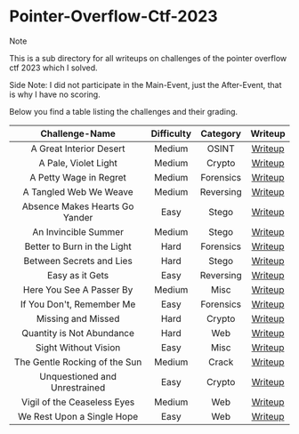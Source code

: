# Pointer-Overflow-Ctf-2023

> [!Note]
> This is a sub directory for all writeups on challenges of the pointer overflow ctf 2023 which I solved.
>
> Side Note:
> I did not participate in the Main-Event, just the After-Event, that is why I have no scoring.
>
> Below you find a table listing the challenges and their grading.
> 
> | Challenge-Name | Difficulty | Category | Writeup |
> | :------------: | :--------: | :------: | :-----: |
> | A Great Interior Desert | Medium | OSINT | [Writeup](https://github.com/Aryt3/writeups/tree/main/jeopardy_ctfs/2023/pointer_overflow_ctf_2023/A_Great_Interior_Desert) |
> | A Pale, Violet Light | Medium | Crypto | [Writeup](https://github.com/Aryt3/writeups/tree/main/jeopardy_ctfs/2023/pointer_overflow_ctf_2023/A_Pale_Violet_Light) |
> | A Petty Wage in Regret | Medium | Forensics | [Writeup](https://github.com/Aryt3/writeups/tree/main/jeopardy_ctfs/2023/pointer_overflow_ctf_2023/A_Petty_Wage_in_Regret) |
> | A Tangled Web We Weave | Medium | Reversing | [Writeup](https://github.com/Aryt3/writeups/tree/main/jeopardy_ctfs/2023/pointer_overflow_ctf_2023/A_Tangled_Web_We_Weave) |
> | Absence Makes Hearts Go Yander | Easy | Stego | [Writeup](https://github.com/Aryt3/writeups/tree/main/jeopardy_ctfs/2023/pointer_overflow_ctf_2023/Absence_Makes_Hearts_Go_Yonder) |
> | An Invincible Summer | Medium | Stego | [Writeup](https://github.com/Aryt3/writeups/tree/main/jeopardy_ctfs/2023/pointer_overflow_ctf_2023/An_Invincible_Summer) |
> | Better to Burn in the Light | Hard | Forensics | [Writeup](https://github.com/Aryt3/writeups/tree/main/jeopardy_ctfs/2023/pointer_overflow_ctf_2023/Better_to_Burn_in_the_Light) |
> | Between Secrets and Lies | Hard | Stego | [Writeup](https://github.com/Aryt3/writeups/tree/main/jeopardy_ctfs/2023/pointer_overflow_ctf_2023/Between_Secrets_and_Lies) |
> | Easy as it Gets | Easy | Reversing | [Writeup](https://github.com/Aryt3/writeups/tree/main/jeopardy_ctfs/2023/pointer_overflow_ctf_2023/Easy_as_it_Gets) |
> | Here You See A Passer By | Medium | Misc | [Writeup](https://github.com/Aryt3/writeups/tree/main/jeopardy_ctfs/2023/pointer_overflow_ctf_2023/Here_You_See_A_Passer_By) |
> | If You Don't, Remember Me | Easy | Forensics | [Writeup](https://github.com/Aryt3/writeups/tree/main/jeopardy_ctfs/2023/pointer_overflow_ctf_2023/If_You_Dont_Remember_Me) |
> | Missing and Missed | Hard | Crypto | [Writeup](https://github.com/Aryt3/writeups/tree/main/jeopardy_ctfs/2023/pointer_overflow_ctf_2023/Missing_and_Missed) |
> | Quantity is Not Abundance | Hard | Web | [Writeup](https://github.com/Aryt3/writeups/tree/main/jeopardy_ctfs/2023/pointer_overflow_ctf_2023/Quantity_is_Not_Abundance) |
> | Sight Without Vision | Easy | Misc | [Writeup](https://github.com/Aryt3/writeups/tree/main/jeopardy_ctfs/2023/pointer_overflow_ctf_2023/Sight_Without_Vision) |
> | The Gentle Rocking of the Sun | Medium | Crack | [Writeup](https://github.com/Aryt3/writeups/tree/main/jeopardy_ctfs/2023/pointer_overflow_ctf_2023/The_Gentle_Rocking_of_the_Sun) |
> | Unquestioned and Unrestrained | Easy | Crypto | [Writeup](https://github.com/Aryt3/writeups/tree/main/jeopardy_ctfs/2023/pointer_overflow_ctf_2023/Unquestioned_and_Unrestrained) |
> | Vigil of the Ceaseless Eyes | Medium | Web | [Writeup](https://github.com/Aryt3/writeups/tree/main/jeopardy_ctfs/2023/pointer_overflow_ctf_2023/Vigil_of_the_Ceaseless_Eyes) |
> | We Rest Upon a Single Hope | Easy | Web | [Writeup](https://github.com/Aryt3/writeups/tree/main/jeopardy_ctfs/2023/pointer_overflow_ctf_2023/We_Rest_Upon_a_Single_Hope) |
 
